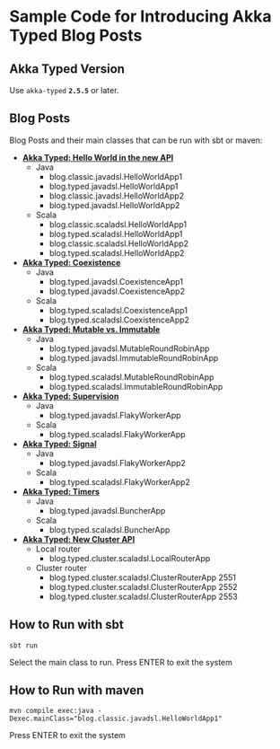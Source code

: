 # Sample Code for Introducing Akka Typed Blog Posts

## Akka Typed Version

Use `akka-typed` **`2.5.5`** or later.

## Blog Posts

Blog Posts and their main classes that can be run with sbt or maven:

* **[Akka Typed: Hello World in the new API](https://akka.io/blog/2017/05/05/typed-intro)**
  * Java
    * blog.classic.javadsl.HelloWorldApp1
    * blog.typed.javadsl.HelloWorldApp1
    * blog.classic.javadsl.HelloWorldApp2
    * blog.typed.javadsl.HelloWorldApp2
  * Scala
    * blog.classic.scaladsl.HelloWorldApp1
    * blog.typed.scaladsl.HelloWorldApp1
    * blog.classic.scaladsl.HelloWorldApp2
    * blog.typed.scaladsl.HelloWorldApp2
* **[Akka Typed: Coexistence](https://akka.io/blog/2017/05/06/typed-coexistence)**
  * Java
    * blog.typed.javadsl.CoexistenceApp1
    * blog.typed.javadsl.CoexistenceApp2
  * Scala
    * blog.typed.scaladsl.CoexistenceApp1
    * blog.typed.scaladsl.CoexistenceApp2
* **[Akka Typed: Mutable vs. Immutable](https://akka.io/blog/2017/05/08/typed-mutable-vs-immutable)**
  * Java
    * blog.typed.javadsl.MutableRoundRobinApp
    * blog.typed.javadsl.ImmutableRoundRobinApp
  * Scala
    * blog.typed.scaladsl.MutableRoundRobinApp
    * blog.typed.scaladsl.ImmutableRoundRobinApp
* **[Akka Typed: Supervision](https://akka.io/blog/2017/05/16/supervision)**
  * Java
    * blog.typed.javadsl.FlakyWorkerApp
  * Scala
    * blog.typed.scaladsl.FlakyWorkerApp
* **[Akka Typed: Signal](https://akka.io/blog/2017/05/19/signals)**
  * Java
    * blog.typed.javadsl.FlakyWorkerApp2
  * Scala
    * blog.typed.scaladsl.FlakyWorkerApp2
* **[Akka Typed: Timers](https://akka.io/blog/2017/05/26/timers)**
  * Java
    * blog.typed.javadsl.BuncherApp
  * Scala
    * blog.typed.scaladsl.BuncherApp    
* **[Akka Typed: New Cluster API](https://akka.io/blog/2017/09/28/typed-cluster)**
  * Local router 
    * blog.typed.cluster.scaladsl.LocalRouterApp
  * Cluster router 
    * blog.typed.cluster.scaladsl.ClusterRouterApp 2551
    * blog.typed.cluster.scaladsl.ClusterRouterApp 2552
    * blog.typed.cluster.scaladsl.ClusterRouterApp 2553

## How to Run with sbt

```
sbt run
```

Select the main class to run.
Press ENTER to exit the system

## How to Run with maven

```
mvn compile exec:java -Dexec.mainClass="blog.classic.javadsl.HelloWorldApp1"
```

Press ENTER to exit the system
 
